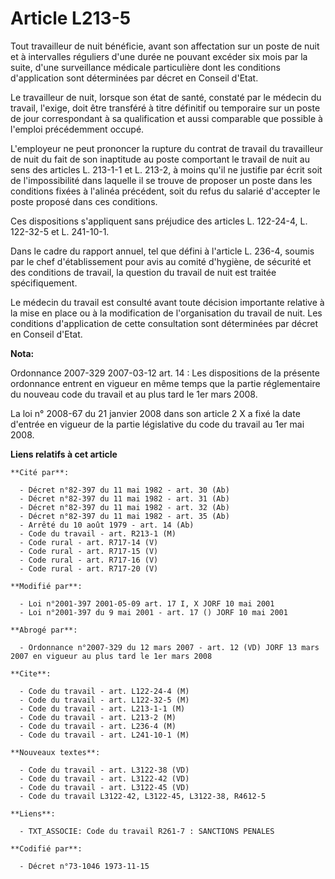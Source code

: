 # Article L213-5

Tout travailleur de nuit bénéficie, avant son affectation sur un poste de nuit et à intervalles réguliers d'une durée ne
pouvant excéder six mois par la suite, d'une surveillance médicale particulière dont les conditions d'application sont
déterminées par décret en Conseil d'Etat.

Le travailleur de nuit, lorsque son état de santé, constaté par le médecin du travail, l'exige, doit être transféré à titre
définitif ou temporaire sur un poste de jour correspondant à sa qualification et aussi comparable que possible à l'emploi
précédemment occupé.

L'employeur ne peut prononcer la rupture du contrat de travail du travailleur de nuit du fait de son inaptitude au poste
comportant le travail de nuit au sens des articles L. 213-1-1 et L. 213-2, à moins qu'il ne justifie par écrit soit de
l'impossibilité dans laquelle il se trouve de proposer un poste dans les conditions fixées à l'alinéa précédent, soit du
refus du salarié d'accepter le poste proposé dans ces conditions.

Ces dispositions s'appliquent sans préjudice des articles L. 122-24-4, L. 122-32-5 et L. 241-10-1.

Dans le cadre du rapport annuel, tel que défini à l'article L. 236-4, soumis par le chef d'établissement pour avis au comité
d'hygiène, de sécurité et des conditions de travail, la question du travail de nuit est traitée spécifiquement.

Le médecin du travail est consulté avant toute décision importante relative à la mise en place ou à la modification de
l'organisation du travail de nuit. Les conditions d'application de cette consultation sont déterminées par décret en Conseil
d'Etat.

**Nota:**

Ordonnance 2007-329 2007-03-12 art. 14 : Les dispositions de la présente ordonnance entrent en vigueur en même temps que la
partie réglementaire du nouveau code du travail et au plus tard le 1er mars 2008.

La loi n° 2008-67 du 21 janvier 2008 dans son article 2 X a fixé la date d'entrée en vigueur de la partie législative du code
du travail au 1er mai 2008.

**Liens relatifs à cet article**

	**Cité par**:

	  - Décret n°82-397 du 11 mai 1982 - art. 30 (Ab)
	  - Décret n°82-397 du 11 mai 1982 - art. 31 (Ab)
	  - Décret n°82-397 du 11 mai 1982 - art. 32 (Ab)
	  - Décret n°82-397 du 11 mai 1982 - art. 35 (Ab)
	  - Arrêté du 10 août 1979 - art. 14 (Ab)
	  - Code du travail - art. R213-1 (M)
	  - Code rural - art. R717-14 (V)
	  - Code rural - art. R717-15 (V)
	  - Code rural - art. R717-16 (V)
	  - Code rural - art. R717-20 (V)

	**Modifié par**:

	  - Loi n°2001-397 2001-05-09 art. 17 I, X JORF 10 mai 2001
	  - Loi n°2001-397 du 9 mai 2001 - art. 17 () JORF 10 mai 2001

	**Abrogé par**:

	  - Ordonnance n°2007-329 du 12 mars 2007 - art. 12 (VD) JORF 13 mars 2007 en vigueur au plus tard le 1er mars 2008

	**Cite**:

	  - Code du travail - art. L122-24-4 (M)
	  - Code du travail - art. L122-32-5 (M)
	  - Code du travail - art. L213-1-1 (M)
	  - Code du travail - art. L213-2 (M)
	  - Code du travail - art. L236-4 (M)
	  - Code du travail - art. L241-10-1 (M)

	**Nouveaux textes**:

	  - Code du travail - art. L3122-38 (VD)
	  - Code du travail - art. L3122-42 (VD)
	  - Code du travail - art. L3122-45 (VD)
	  - Code du travail L3122-42, L3122-45, L3122-38, R4612-5

	**Liens**:

	  - TXT_ASSOCIE: Code du travail R261-7 : SANCTIONS PENALES

	**Codifié par**:

	  - Décret n°73-1046 1973-11-15
